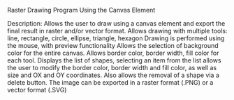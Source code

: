 Raster Drawing Program Using the Canvas Element

Description: Allows the user to draw using a canvas element and export the final result in raster and/or vector format.
Allows drawing with multiple tools: line, rectangle, circle, ellipse, triangle, hexagon
Drawing is performed using the mouse, with preview functionality
Allows the selection of background color for the entire canvas.
Allows border color, border width, fill color for each tool.
Displays the list of shapes, selecting an item from the list allows the user to modify the border color, border width and fill color, as well as size and OX and OY coordinates.
Also allows the removal of a shape via a delete button.
The image can be exported in a raster format (.PNG) or a vector format (.SVG)
